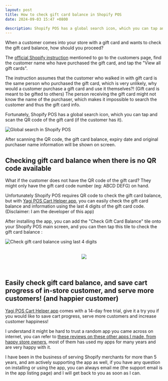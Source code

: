```yaml
---
layout: post
title: How to check gift card balance in Shopify POS
date: 2024-09-03 15:47 +0800

description: Shopify POS has a global search icon, which you can tap and scan the QR code of the gift card (if the customer has it).
---
```


When a customer comes into your store with a gift card and wants to check the gift card balance, how should you proceed?

The [official Shopify instruction](https://help.shopify.com/en/manual/sell-in-person/shopify-pos/customer-management/customer-giftcards) mentioned to go to the customers page, find the customer name who have purchased the gift card, and tap the "View all gift cards". 

The instruction assumes that the customer who walked in with gift card is the same person who purchased the gift card, which is very unlikely, why would a customer purchase a gift card and use it themselves?! (Gift card is meant to be gifted to others) The person receiving the gift card might not know the name of the purchaser, which makes it impossible to search the customer and thus the gift card info.

Fortunately, Shopify POS has a global search icon, which you can tap and scan the QR code of the gift card (if the customer has it).

![Global search in Shopify POS](https://img.yagisoftware.com/28-check-giftcard-balance/global_search.jpeg)

After scanning the QR code, the gift card balance, expiry date and original purchaser name information will be shown on screen.

## Checking gift card balance when there is no QR code available

What if the customer does not have the QR code of the gift card? They might only have the gift card code number (eg: ABCD DEFG) on hand.

Unfortunately Shopify POS requires QR code to check the gift card balance, but with <a href="https://apps.shopify.com/yagi-pos-cart-helper?utm_source=yagi" target="_blank">Yagi POS Cart Helper app</a>, you can easily check the gift card balance and information using the last 4 digits of the gift card code.  (Disclaimer: I am the developer of this app)

After installing the app, you can add the "Check Gift Card Balance" tile onto your Shopify POS main screen, and you can then tap this tile to check the gift card balance : 

![Check gift card balance using last 4 digits](https://img.yagisoftware.com/28-check-giftcard-balance/checking.gif)


<br>
<div style="width: 100%; text-align: center;">
  <a href="https://apps.shopify.com/yagi-pos-cart-helper?utm_source=yagi" target="_blank"><img src="https://img.yagisoftware.com/Shopify-App-Store-Badge-Final-Black.png" style="max-width: 250px; border-radius: 0; box-shadow: none; border-width: 0;"></a>
</div>
<br><br>

## Easily check gift card balance, and save cart progress of in-store customer, and serve more customers! (and happier customer)

<a href="https://apps.shopify.com/yagi-pos-cart-helper?utm_source=yagi" target="_blank">Yagi POS Cart Helper app</a> comes with a 14-day free trial, give it a try you if you would like to save cart progress, serve more customers and increase customer happiness!

I understand it might be hard to trust a random app you came across on internet, you can refer to [these reviews on these other apps I made, from happy store owners](https://apps.shopify.com/partners/yagi-software), most of them has used my apps for many years and are very happy with it.

I have been in the business of serving Shopify merchants for more than 5 years, and am actively supporting the app as well, if you have any question on installing or using the app, you can always email me (the support email is in the app listing page) and I will get back to you as soon as I can.
